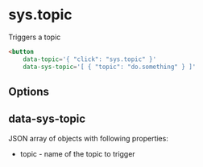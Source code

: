 sys.topic
=========

Triggers a topic

``` html
<button
    data-topic='{ "click": "sys.topic" }'
    data-sys-topic='[ { "topic": "do.something" } ]'
```

Options
-------

data-sys-topic
--------------

JSON array of objects with following properties:

* topic - name of the topic to trigger

